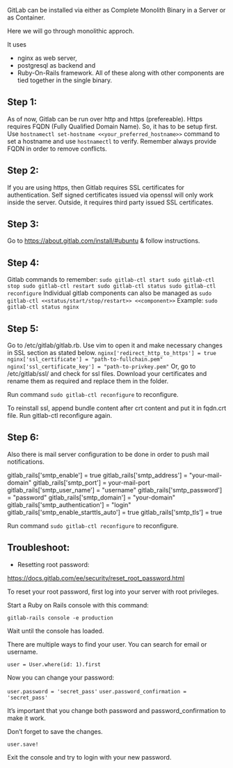 GitLab can be installed via either as Complete Monolith Binary in a Server or as Container.

Here we will go through monolithic approch.

It uses 
* nginx as web server, 
* postgresql as backend and 
* Ruby-On-Rails framework.
All of these along with other components are tied together in the single binary.

## Step 1:
As of now, Gitlab can be run over http and https (prefereable).
Https requires FQDN (Fully Qualified Domain Name). So, it has to be setup first.
Use `hostnamectl set-hostname <<your_preferred_hostname>>` command to set a hostname and use `hostnamectl` to verify. Remember always provide FQDN in order to remove conflicts.

## Step 2: 
If you are using https, then Gitlab requires SSL certificates for authentication. Self signed certificates issued via openssl will only work inside the server. Outside, it requires third party issued SSL certificates.

## Step 3:
Go to https://about.gitlab.com/install/#ubuntu & follow instructions.

## Step 4:
Gitlab commands to remember:
`
sudo gitlab-ctl start
sudo gitlab-ctl stop
sudo gitlab-ctl restart
sudo gitlab-ctl status
sudo gitlab-ctl reconfigure
`
Individual gitlab components can also be managed as `sudo gitlab-ctl <<status/start/stop/restart>> <<component>>`
Example: `sudo gitlab-ctl status nginx`

## Step 5:
Go to /etc/gitlab/gitlab.rb. Use vim to open it and make necessary changes in SSL section as stated below.
`
nginx['redirect_http_to_https'] = true
nginx['ssl_certificate'] = "path-to-fullchain.pem"
nginx['ssl_certificate_key'] = "path-to-privkey.pem"
`
Or,
go to /etc/gitlab/ssl/ and check for ssl files. Download your certificates and rename them as required and replace them in the folder.

Run command `sudo gitlab-ctl reconfigure` to reconfigure.

To reinstall ssl, append bundle content after crt content and put it in fqdn.crt file. Run gitlab-ctl reconfigure again.


## Step 6:

Also there is mail server configuration to be done in order to push mail notifications.

gitlab_rails['smtp_enable'] = true
gitlab_rails['smtp_address'] = "your-mail-domain"
gitlab_rails['smtp_port'] = your-mail-port
gitlab_rails['smtp_user_name'] = "username"
gitlab_rails['smtp_password'] = "password"
gitlab_rails['smtp_domain'] = "your-domain"
gitlab_rails['smtp_authentication'] = "login"
gitlab_rails['smtp_enable_starttls_auto'] = true
gitlab_rails['smtp_tls'] = true

Run command `sudo gitlab-ctl reconfigure` to reconfigure.

## Troubleshoot:

* Resetting root password:

https://docs.gitlab.com/ee/security/reset_root_password.html

To reset your root password, first log into your server with root privileges.

Start a Ruby on Rails console with this command:

`gitlab-rails console -e production`

Wait until the console has loaded.

There are multiple ways to find your user. You can search for email or username.

`user = User.where(id: 1).first`

Now you can change your password:

`user.password = 'secret_pass'`
`user.password_confirmation = 'secret_pass'`

It’s important that you change both password and password_confirmation to make it work.

Don’t forget to save the changes.

`user.save!`

Exit the console and try to login with your new password.